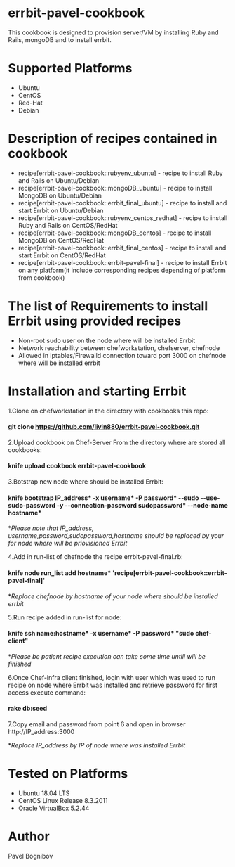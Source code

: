 # errbit-pavel-cookbook

  This cookbook is designed to provision server/VM by installing Ruby and Rails, mongoDB and to install errbit.

# Supported Platforms
- Ubuntu    
- CentOS    
- Red-Hat   
- Debian 

# Description of recipes contained in cookbook
- recipe[errbit-pavel-cookbook::rubyenv_ubuntu] - recipe to install Ruby and Rails on Ubuntu/Debian  
- recipe[errbit-pavel-cookbook::mongoDB_ubuntu] - recipe to install MongoDB on Ubuntu/Debian  
- recipe[errbit-pavel-cookbook::errbit_final_ubuntu] - recipe to install and start Errbit on Ubuntu/Debian  
- recipe[errbit-pavel-cookbook::rubyenv_centos_redhat] - recipe to install Ruby and Rails on CentOS/RedHat  
- recipe[errbit-pavel-cookbook::mongoDB_centos] - recipe to install MongoDB on CentOS/RedHat  
- recipe[errbit-pavel-cookbook::errbit_final_centos] - recipe to install and start Errbit on CentOS/RedHat  
- recipe[errbit-pavel-cookbook::errbit-pavel-final] - recipe to install Errbit on any platform(it include corresponding recipes depending of platform from cookbook)  

# The list of Requirements to install Errbit using provided recipes

* Non-root sudo user on the node where will be installed Errbit  
* Network reachability between chefworkstation, chefserver, chefnode  
* Allowed in iptables/Firewalld connection toward port 3000 on chefnode where will be installed errbit  

# Installation and starting Errbit

1.Clone on chefworkstation in the directory with cookbooks this repo:      


  #### git clone https://github.com/livin880/errbit-pavel-cookbook.git 

    

2.Upload cookbook on Chef-Server From the directory where are stored all cookbooks:           


  #### knife upload cookbook errbit-pavel-cookbook  


3.Botstrap new node where should be installed Errbit:  


  #### knife bootstrap IP_address* -x username* -P password* --sudo --use-sudo-password -y --connection-password sudopassword* --node-name hostname*


**Please note that IP_address, username,password,sudopassword,hostname should be replaced by your for node where will be priovisioned Errbit* 


4.Add in run-list of chefnode the recipe errbit-pavel-final.rb:   


  #### knife node run_list add hostname* 'recipe[errbit-pavel-cookbook::errbit-pavel-final]'


**Replace chefnode by hostname of your node where should be installed errbit*

5.Run recipe added in run-list for node:    

  #### knife ssh name:hostname* -x username* -P password* "sudo chef-client"  
  
  **Please be patient recipe execution can take some time untill will be finished*
  
  
6.Once Chef-infra client finished, login with user which was used to run recipe on node where Errbit was installed and retrieve password for first access execute command:  

#### rake db:seed

7.Copy email and password from point 6 and open in browser http://IP_address:3000

**Replace IP_address by IP of node where was installed Errbit*


# Tested on Platforms

* Ubuntu 18.04 LTS
* CentOS Linux Release 8.3.2011
* Oracle VirtualBox 5.2.44

# Author  
Pavel Bognibov



